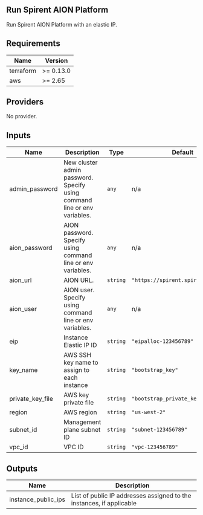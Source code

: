 ## Run Spirent AION Platform

Run Spirent AION Platform with an elastic IP.


<!-- BEGINNING OF PRE-COMMIT-TERRAFORM DOCS HOOK -->
## Requirements

| Name | Version |
|------|---------|
| terraform | >= 0.13.0 |
| aws | >= 2.65 |

## Providers

No provider.

## Inputs

| Name | Description | Type | Default | Required |
|------|-------------|------|---------|:--------:|
| admin\_password | New cluster admin password. Specify using command line or env variables. | `any` | n/a | yes |
| aion\_password | AION password. Specify using command line or env variables. | `any` | n/a | yes |
| aion\_url | AION URL. | `string` | `"https://spirent.spirentaion.com"` | no |
| aion\_user | AION user. Specify using command line or env variables. | `any` | n/a | yes |
| eip | Instance Elastic IP ID | `string` | `"eipalloc-123456789"` | no |
| key\_name | AWS SSH key name to assign to each instance | `string` | `"bootstrap_key"` | no |
| private\_key\_file | AWS key private file | `string` | `"bootstrap_private_key_file"` | no |
| region | AWS region | `string` | `"us-west-2"` | no |
| subnet\_id | Management plane subnet ID | `string` | `"subnet-123456789"` | no |
| vpc\_id | VPC ID | `string` | `"vpc-123456789"` | no |

## Outputs

| Name | Description |
|------|-------------|
| instance\_public\_ips | List of public IP addresses assigned to the instances, if applicable |

<!-- END OF PRE-COMMIT-TERRAFORM DOCS HOOK -->
